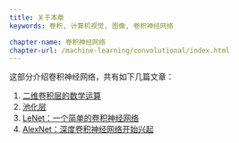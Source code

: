```yaml
---
title: 关于本章 
keywords: 卷积, 计算机视觉, 图像, 卷积神经网络

chapter-name: 卷积神经网络
chapter-url: /machine-learning/convolutional/index.html
---
```


这部分介绍卷积神经网络，共有如下几篇文章：

1. [二维卷积层的数学运算](./two-dimension-convolution-layer.html)
2. [池化层](./pooling.html)
3. [LeNet：一个简单的卷积神经网络](./lenet.html)
4. [AlexNet：深度卷积神经网络开始兴起](./alexnet.html)